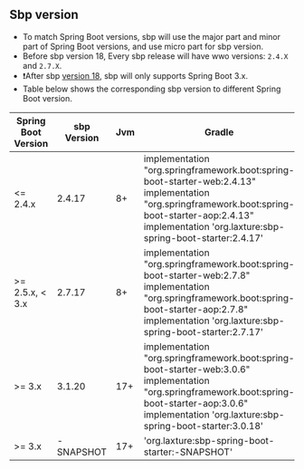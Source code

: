 ## Sbp version
* To match Spring Boot versions, sbp will use the major part and minor part of Spring Boot
versions, and use micro part for sbp version.
* Before sbp version 18, Every sbp release will have wwo versions: `2.4.X` and `2.7.X`.
* ❗️After sbp [version 18](https://github.com/hank-cp/sbp/releases/tag/18), sbp will only supports Spring Boot 3.x.
* Table below shows the corresponding sbp version to different Spring Boot version.

| Spring Boot Version | sbp Version | Jvm | Gradle                                                                                                                                                                                                                |
|---------------------|-------------|-----|-----------------------------------------------------------------------------------------------------------------------------------------------------------------------------------------------------------------------|
| <= 2.4.x            | 2.4.17      | 8+  | implementation "org.springframework.boot:spring-boot-starter-web:2.4.13"<br/>implementation "org.springframework.boot:spring-boot-starter-aop:2.4.13"<br/>implementation 'org.laxture:sbp-spring-boot-starter:2.4.17' |
| >= 2.5.x, < 3.x     | 2.7.17      | 8+  | implementation "org.springframework.boot:spring-boot-starter-web:2.7.8"<br/>implementation "org.springframework.boot:spring-boot-starter-aop:2.7.8"<br/>implementation 'org.laxture:sbp-spring-boot-starter:2.7.17'   |
| >= 3.x              | 3.1.20      | 17+ | implementation "org.springframework.boot:spring-boot-starter-web:3.0.6"<br/>implementation "org.springframework.boot:spring-boot-starter-aop:3.0.6"<br/>implementation 'org.laxture:sbp-spring-boot-starter:3.0.18'   |
| >= 3.x              | -SNAPSHOT   | 17+ | 'org.laxture:sbp-spring-boot-starter:-SNAPSHOT'                                                                                                                                                                       |
